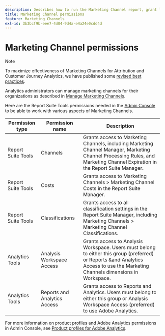 ```yaml
---
description: Describes how to run the Marketing Channel report, grant limited admin user rights, and user group permissions to report.
title: Marketing Channel permissions
feature: Marketing Channels
exl-id: 3b3bcf9b-eee7-4d84-9d4a-e4a24e0cdd4d
---
```

# Marketing Channel permissions

>[!NOTE]
>
>To maximize effectiveness of Marketing Channels for Attribution and Customer Journey Analytics, we have published some [revised best practices](/help/components/c-marketing-channels/mchannel-best-practices.md).
>
>Analytics administrators can manage marketing channels for their organizations as described in [Manage Marketing Channels](/help/admin/tools/c-manage-report-suites/c-edit-report-suites/marketing-channels/c-channels.md).

Here are the Report Suite Tools permissions needed in the [Admin Console](https://adminconsole.adobe.com/) to be able to work with various aspects of Marketing Channels.

|Permission type|Permission name|Description|
|---|---|---|
|Report Suite Tools|Channels|Grants access to Marketing Channels, including Marketing Channel Manager, Marketing Channel Processing Rules, and Marketing Channel Expiration in the Report Suite Manager.|
|Report Suite Tools|Costs|Grants access to Marketing Channels > Marketing Channel Costs in the Report Suite Manager.|
|Report Suite Tools|Classifications|Grants access to all classification settings in the Report Suite Manager, including Marketing Channels > Marketing Channel Classifications.|
|Analytics Tools|Analysis Workspace Access|Grants access to Analysis Workspace. Users must belong to either this group (preferred) or Reports &and  Analytics Access to use the Marketing Channels dimensions in Workspace.|
|Analytics Tools|Reports and Analytics Access|Grants access to Reports and Analytics. Users must belong to either this group or Analysis Workspace Access (preferred) to use Adobe Analytics.|

For more information on product profiles and Adobe Analytics permissions in Admin Console, see [Product profiles for Adobe Analytics](/help/admin/admin-console/permissions/product-profile.md).

